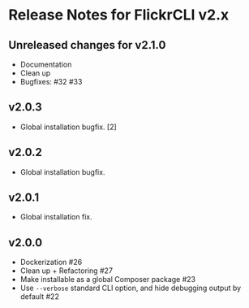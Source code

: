 # Release Notes for FlickrCLI v2.x

## Unreleased changes for v2.1.0

- Documentation
- Clean up
- Bugfixes: #32 #33

## v2.0.3

- Global installation bugfix. [2]

## v2.0.2

- Global installation bugfix.

## v2.0.1

- Global installation fix.

## v2.0.0

- Dockerization #26
- Clean up + Refactoring #27
- Make installable as a global Composer package #23
- Use `--verbose` standard CLI option, and hide debugging output by default #22

